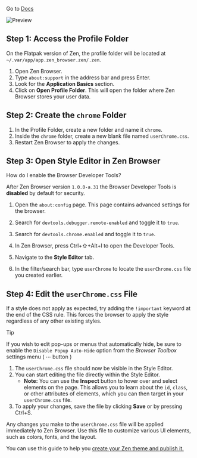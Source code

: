 Go to [Docs](https://docs.zen-browser.app/guides/live-editing)

![Preview](src/preview.png)


Step 1: Access the Profile Folder
----------------------------------------------------------------------

On the Flatpak version of Zen, the profile folder will be located at `~/.var/app/app.zen_browser.zen/.zen`.

1.  Open Zen Browser.
2.  Type `about:support` in the address bar and press Enter.
3.  Look for the **Application Basics** section.
4.  Click on **Open Profile Folder**. This will open the folder where Zen Browser stores your user data.

Step 2: Create the `chrome` Folder
----------------------------------------------------------------------

1.  In the Profile Folder, create a new folder and name it `chrome`.
2.  Inside the `chrome` folder, create a new blank file named `userChrome.css`.
3.  Restart Zen Browser to apply the changes.

Step 3: Open Style Editor in Zen Browser
------------------------------------------------------------------------------------

How do I enable the Browser Developer Tools?

After Zen Browser version `1.0.0-a.31` the Browser Developer Tools is **disabled** by default for security.

1.  Open the `about:config` page. This page contains advanced settings for the browser.
2.  Search for `devtools.debugger.remote-enabled` and toggle it to `true`.
3.  Search for `devtools.chrome.enabled` and toggle it to `true`.

1.  In Zen Browser, press Ctrl+⇧+Alt+I to open the Developer Tools.
2.  Navigate to the **Style Editor** tab.
3.  In the filter/search bar, type `userChrome` to locate the `userChrome.css` file you created earlier.

Step 4: Edit the `userChrome.css` File
-----------------------------------------------------------------------------

If a style does not apply as expected, try adding the `!important` keyword at the end of the CSS rule. This forces the browser to apply the style regardless of any other existing styles.

Tip

If you wish to edit pop-ups or menus that automatically hide, be sure to enable the `Disable Popup Auto-Hide` option from the _Browser Toolbox_ settings menu ( ⋯ button )

1.  The `userChrome.css` file should now be visible in the Style Editor.
2.  You can start editing the file directly within the Style Editor.
    *   **Note:** You can use the **Inspect** button to hover over and select elements on the page. This allows you to learn about the `id`, `class`, or other attributes of elements, which you can then target in your `userChrome.css` file.
3.  To apply your changes, save the file by clicking **Save** or by pressing Ctrl+S.

Any changes you make to the `userChrome.css` file will be applied immediately to Zen Browser. Use this file to customize various UI elements, such as colors, fonts, and the layout.

You can use this guide to help you [create your Zen theme and publish it.](https://docs.zen-browser.app/themes-store/themes-marketplace)
